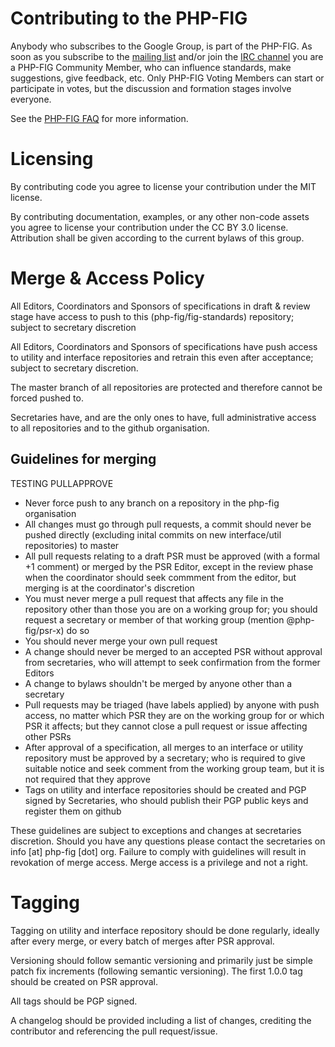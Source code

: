 # Contributing to the PHP-FIG

Anybody who subscribes to the Google Group, is part of the PHP-FIG. As soon as
you subscribe to the [mailing list](http://groups.google.com/group/php-fig/)
and/or join the [IRC channel](http://www.php-fig.org/irc/) you are a PHP-FIG
Community Member, who can influence standards, make suggestions, give feedback,
etc. Only PHP-FIG Voting Members can start or participate in votes, but the
discussion and formation stages involve everyone.

See the [PHP-FIG FAQ](http://www.php-fig.org/faqs/) for more information.

# Licensing

By contributing code you agree to license your contribution under the MIT
license.

By contributing documentation, examples, or any other non-code assets you agree
to license your contribution under the CC BY 3.0 license. Attribution shall be
given according to the current bylaws of this group.

# Merge & Access Policy

All Editors, Coordinators and Sponsors of specifications in draft & review stage
have access to push to this (php-fig/fig-standards) repository; subject to
secretary discretion

All Editors, Coordinators and Sponsors of specifications have push access to utility
and interface repositories and retrain this even after acceptance; subject to secretary
discretion.

The master branch of all repositories are protected and therefore cannot be forced
pushed to.

Secretaries have, and are the only ones to have, full administrative access to all
repositories and to the github organisation.

## Guidelines for merging

TESTING PULLAPPROVE

* Never force push to any branch on a repository in the php-fig organisation
* All changes must go through pull requests, a commit should never be pushed
directly (excluding inital commits on new interface/util repositories) to master
* All pull requests relating to a draft PSR must be approved (with a formal +1
comment) or merged by the PSR Editor, except in the review phase when the coordinator
should seek commment from the editor, but merging is at the coordinator's discretion
* You must never merge a pull request that affects any file in the repository
other than those you are on a working group for; you should request a secretary
or member of that working group (mention @php-fig/psr-x) do so
* You should never merge your own pull request
* A change should never be merged to an accepted PSR without approval from
secretaries, who will attempt to seek confirmation from the former Editors
* A change to bylaws shouldn't be merged by anyone other than a secretary
* Pull requests may be triaged (have labels applied) by anyone with push access,
no matter which PSR they are on the working group for or which PSR it affects; but
they cannot close a pull request or issue affecting other PSRs
* After approval of a specification, all merges to an interface or utility repository
must be approved by a secretary; who is required to give suitable notice and seek
comment from the working group team, but it is not required that they approve
* Tags on utility and interface repositories should be created and PGP signed by
Secretaries, who should publish their PGP public keys and register them on github

These guidelines are subject to exceptions and changes at secretaries discretion.
Should you have any questions please contact the secretaries on info [at] php-fig
[dot] org. Failure to comply with guidelines will result in revokation of merge
access. Merge access is a privilege and not a right.

# Tagging

Tagging on utility and interface repository should be done regularly, ideally after
every merge, or every batch of merges after PSR approval.

Versioning should follow semantic versioning and primarily just be simple patch
fix increments (following semantic versioning). The first 1.0.0 tag should be
created on PSR approval.

All tags should be PGP signed.

A changelog should be provided including a list of changes, crediting the
contributor and referencing the pull request/issue.
